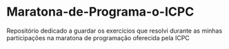 # Maratona-de-Programa-o-ICPC
Repositório dedicado a guardar os exercícios que resolvi durante as minhas participações na maratona de programação oferecida pela ICPC
